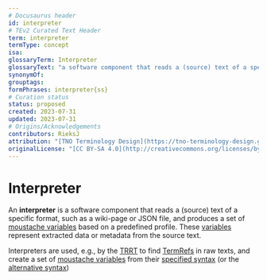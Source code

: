 ```yaml
---
# Docusaurus header
id: interpreter
# TEv2 Curated Text Header
term: interpreter
termType: concept
isa:
glossaryTerm: Interpreter
glossaryText: "a software component that reads a (source) text of a specific format, such as a wiki-page or JSON file, and produces a set of [moustache variables](@) based on a predefined profile. These [variables](moustache-variables@) represent extracted data or metadata from the source text."
synonymOf:
grouptags:
formPhrases: interpreter{ss}
# Curation status
status: proposed
created: 2023-07-31
updated: 2023-07-31
# Origins/Acknowledgements
contributors: RieksJ
attribution: "[TNO Terminology Design](https://tno-terminology-design.github.io/tev2-specifications/docs)"
originalLicense: "[CC BY-SA 4.0](http://creativecommons.org/licenses/by-sa/4.0/?ref=chooser-v1)"
---
```


# Interpreter

An **interpreter** is a software component that reads a (source) text of a specific format, such as a wiki-page or JSON file, and produces a set of [moustache variables](@) based on a predefined profile. These [variables](moustache-variables@) represent extracted data or metadata from the source text.

Interpreters are used, e.g., by the [TRRT](@) to find [TermRefs](@) in raw texts, and create a set of [moustache variables](@) from their [specified syntax](/docs/spec-syntax/term-ref-syntax) (or the [alternative syntax](/docs/spec-syntax/term-ref-syntax#alternative-syntax))